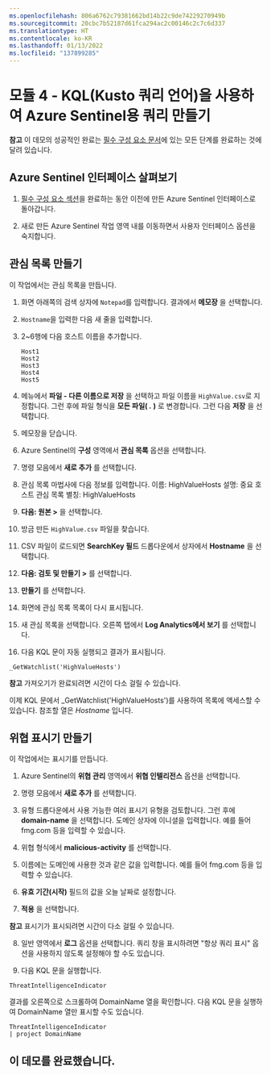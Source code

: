 ```yaml
---
ms.openlocfilehash: 806a6762c79381662bd14b22c9de74229270949b
ms.sourcegitcommit: 20cbc7b52187d61fca294ac2c00146c2c7c6d337
ms.translationtype: HT
ms.contentlocale: ko-KR
ms.lasthandoff: 01/13/2022
ms.locfileid: "137899285"
---
```

# <a name="module-4-create-queries-for-azure-sentinel-using-kusto-query-language-kql"></a>모듈 4 - KQL(Kusto 쿼리 언어)을 사용하여 Azure Sentinel용 쿼리 만들기

**참고** 이 데모의 성공적인 완료는 [필수 구성 요소 문서](00-prerequisites.md)에 있는 모든 단계를 완료하는 것에 달려 있습니다. 

## <a name="explore-the-azure-sentinel-interface"></a>Azure Sentinel 인터페이스 살펴보기

1. [필수 구성 요소 섹션](00-prerequisites.md#deploy-azure-sentinel-workspace-for-demo-in-module-4)을 완료하는 동안 이전에 만든 Azure Sentinel 인터페이스로 돌아갑니다.

1. 새로 만든 Azure Sentinel 작업 영역 내를 이동하면서 사용자 인터페이스 옵션을 숙지합니다.

## <a name="create-a-watchlist"></a>관심 목록 만들기

이 작업에서는 관심 목록을 만듭니다.

1. 화면 아래쪽의 검색 상자에 `Notepad`를 입력합니다.  결과에서 **메모장** 을 선택합니다.

2. `Hostname`을 입력한 다음 새 줄을 입력합니다.

3. 2~6행에 다음 호스트 이름을 추가합니다.
    ```
    Host1
    Host2
    Host3
    Host4
    Host5
    ```

4. 메뉴에서 **파일 - 다른 이름으로 저장** 을 선택하고 파일 이름을 `HighValue.csv`로 지정합니다.  그런 후에 파일 형식을 **모든 파일( *.* )** 로 변경합니다.  그런 다음 **저장** 을 선택합니다.

5. 메모장을 닫습니다.

6. Azure Sentinel의 **구성** 영역에서 **관심 목록** 옵션을 선택합니다.

7. 명령 모음에서 **새로 추가** 를 선택합니다.

8. 관심 목록 마법사에 다음 정보를 입력합니다.  이름: HighValueHosts  설명: 중요 호스트  관심 목록 별칭: HighValueHosts

9. **다음: 원본 >** 을 선택합니다.

10. 방금 만든 `HighValue.csv` 파일을 찾습니다. 

1. CSV 파일이 로드되면 **SearchKey 필드** 드롭다운에서 상자에서 **Hostname** 을 선택합니다.

11. **다음: 검토 및 만들기 >** 를 선택합니다.

12. **만들기** 를 선택합니다.

13. 화면에 관심 목록 목록이 다시 표시됩니다.

14. 새 관심 목록을 선택합니다.  오른쪽 탭에서 **Log Analytics에서 보기** 를 선택합니다.

15. 다음 KQL 문이 자동 실행되고 결과가 표시됩니다.

```KQL
_GetWatchlist('HighValueHosts')
```
**참고** 가져오기가 완료되려면 시간이 다소 걸릴 수 있습니다.

이제 KQL 문에서 _GetWatchlist('HighValueHosts')를 사용하여 목록에 액세스할 수 있습니다. 참조할 열은 *Hostname* 입니다.

## <a name="create-a-threat-indicator"></a>위협 표시기 만들기

이 작업에서는 표시기를 만듭니다.

1. Azure Sentinel의 **위협 관리** 영역에서 **위협 인텔리전스** 옵션을 선택합니다.

2. 명령 모음에서 **새로 추가** 를 선택합니다.

3. 유형 드롭다운에서 사용 가능한 여러 표시기 유형을 검토합니다.  그런 후에 **domain-name** 을 선택합니다. 도메인 상자에 이니셜을 입력합니다. 예를 들어 fmg.com 등을 입력할 수 있습니다.

4. 위협 형식에서 **malicious-activity** 를 선택합니다.

5. 이름에는 도메인에 사용한 것과 같은 값을 입력합니다. 예를 들어 fmg.com 등을 입력할 수 있습니다.

6. **유효 기간(시작)** 필드의 값을 오늘 날짜로 설정합니다.

7. **적용** 을 선택합니다.

**참고** 표시기가 표시되려면 시간이 다소 걸릴 수 있습니다.

8. 일반 영역에서 **로그** 옵션을 선택합니다.  쿼리 창을 표시하려면 "항상 쿼리 표시" 옵션을 사용하지 않도록 설정해야 할 수도 있습니다.

9. 다음 KQL 문을 실행합니다.

```KQL
ThreatIntelligenceIndicator 
```
결과를 오른쪽으로 스크롤하여 DomainName 열을 확인합니다. 다음 KQL 문을 실행하여 DomainName 열만 표시할 수도 있습니다.  

```KQL
ThreatIntelligenceIndicator 
| project DomainName
```
## <a name="you-have-completed-the-demo"></a>이 데모를 완료했습니다.